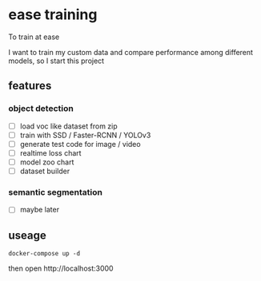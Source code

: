 # ease training

To train at ease

I want to train my custom data and compare performance among different models, so I start this project

## features

### object detection

- [ ] load voc like dataset from zip
- [ ] train with SSD / Faster-RCNN / YOLOv3
- [ ] generate test code for image / video
- [ ] realtime loss chart
- [ ] model zoo chart
- [ ] dataset builder

### semantic segmentation

- [ ] maybe later

## useage

```
docker-compose up -d
```

then open http://localhost:3000